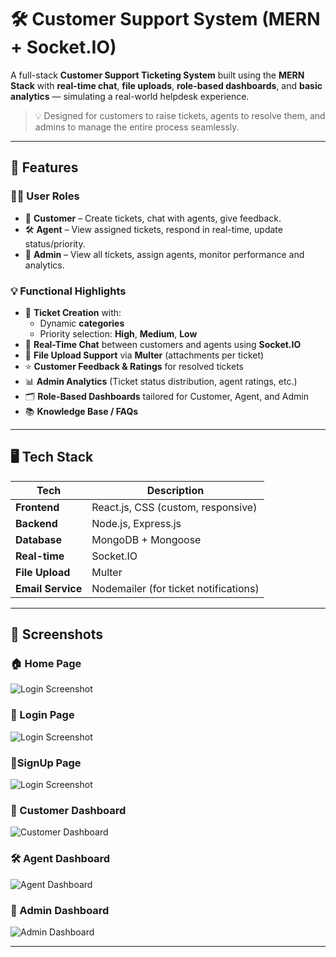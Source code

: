 # 🛠️ Customer Support System (MERN + Socket.IO)

A full-stack **Customer Support Ticketing System** built using the **MERN Stack** with **real-time chat**, **file uploads**, **role-based dashboards**, and **basic analytics** — simulating a real-world helpdesk experience.

> 💡 Designed for customers to raise tickets, agents to resolve them, and admins to manage the entire process seamlessly.

---

## 🚀 Features

### 🧑‍💼 User Roles
- 👤 **Customer** – Create tickets, chat with agents, give feedback.
- 🛠️ **Agent** – View assigned tickets, respond in real-time, update status/priority.
- 👑 **Admin** – View all tickets, assign agents, monitor performance and analytics.

### 💡 Functional Highlights

- 🎫 **Ticket Creation** with:
  - Dynamic **categories**
  - Priority selection: **High**, **Medium**, **Low**
- 💬 **Real-Time Chat** between customers and agents using **Socket.IO**
- 📎 **File Upload Support** via **Multer** (attachments per ticket)
- ⭐ **Customer Feedback & Ratings** for resolved tickets
- 📊 **Admin Analytics** (Ticket status distribution, agent ratings, etc.)
- 🗂️ **Role-Based Dashboards** tailored for Customer, Agent, and Admin
- 📚 **Knowledge Base / FAQs**


---

## 🖥️ Tech Stack

| Tech        | Description              |
|-------------|--------------------------|
| **Frontend**  | React.js, CSS (custom, responsive) |
| **Backend**   | Node.js, Express.js     |
| **Database**  | MongoDB + Mongoose      |
| **Real-time** | Socket.IO               |
| **File Upload** | Multer               |
| **Email Service** | Nodemailer (for ticket notifications) |

---

## 📸 Screenshots

### 🏠 Home Page
![Login Screenshot](screenshots/login.png)

### 🔐 Login Page
![Login Screenshot](screenshots/login.png)

### 🔐SignUp Page
![Login Screenshot](screenshots/login.png)

### 👤 Customer Dashboard
![Customer Dashboard](screenshots/customer.png)

### 🛠️ Agent Dashboard
![Agent Dashboard](screenshots/agent.png)

### 👑 Admin Dashboard
![Admin Dashboard](screenshots/admin.png)


---


